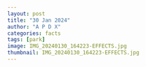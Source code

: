 ```yaml
---
layout: post
title: "30 Jan 2024"
author: "A P D X"
categories: facts
tags: [park]
image: IMG_20240130_164223-EFFECTS.jpg
thumbnail: IMG_20240130_164223-EFFECTS.jpg
---
```

